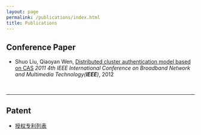 ```yaml
---
layout: page
permalink: /publications/index.html
title: Publications
---
```

## Conference Paper
- Shuo Liu, Qiaoyan Wen, <a href="https://ieeexplore.ieee.org/abstract/document/6155893/">Distributed cluster
authentication model based on CAS</a>
    <em>2011 4th IEEE International Conference on Broadband Network and Multimedia
    Technology(<strong>IEEE</strong>)</em>, 2012

<br>

---
## Patent
- <a href="https://liu-shuo.notion.site/Patent-c952538ef1e44f1889121a7c173316a0">授权专利列表</a>

<br>